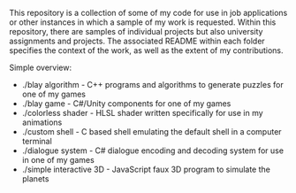 This repository is a collection of some of my code for use in job applications or other instances in which a sample of my work is requested. Within this repository, there are samples of individual projects but also university assignments and projects. The associated README within each folder specifies the context of the work, as well as the extent of my contributions.

Simple overview:
- ./blay algorithm - C++ programs and algorithms to generate puzzles for one of my games
- ./blay game - C#/Unity components for one of my games
- ./colorless shader - HLSL shader written specifically for use in my animations
- ./custom shell - C based shell emulating the default shell in a computer terminal
- ./dialogue system - C# dialogue encoding and decoding system for use in one of my games
- ./simple interactive 3D - JavaScript faux 3D program to simulate the planets
